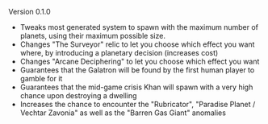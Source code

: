Version 0.1.0
* Tweaks most generated system to spawn with the maximum number of planets, using their maximum possible size.
* Changes "The Surveyor" relic to let you choose which effect you want where, by introducing a planetary decision (increases cost)
* Changes "Arcane Deciphering" to let you choose which effect you want
* Guarantees that the Galatron will be found by the first human player to gamble for it
* Guarantees that the mid-game crisis Khan will spawn with a very high chance upon destroying a dwelling
* Increases the chance to encounter the "Rubricator", "Paradise Planet / Vechtar Zavonia" as well as the "Barren Gas Giant" anomalies
